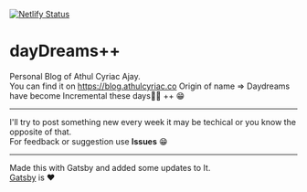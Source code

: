 [![Netlify Status](https://api.netlify.com/api/v1/badges/3e309cdf-56b7-4b50-9dff-85a586a0d5ad/deploy-status)](https://app.netlify.com/sites/stupefied-ramanujan-0a4da3/deploys)
# dayDreams++
Personal Blog of Athul Cyriac Ajay.   
You can find it on https://blog.athulcyriac.co
Origin of name => Daydreams have become Incremental these days🤔🤔 ++ 😁

--------

I'll try to post something new every week it may be techical or you know the opposite of that.   
For feedback or suggestion use **Issues** 😁

-------

Made this with Gatsby and added some updates to It.   
[Gatsby](https://gatsbyjs.com) is ❤️
